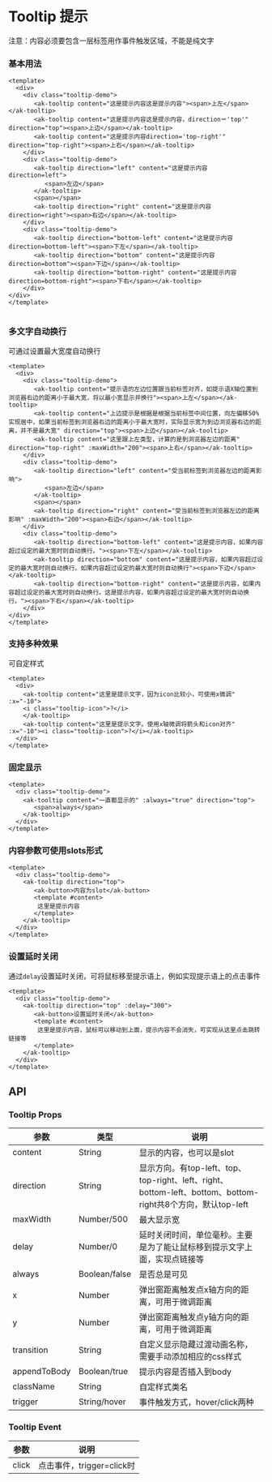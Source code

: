 <!-- Created by 337547038 on 2021/7/3. -->

# Tooltip 提示

注意：内容必须要包含一层标签用作事件触发区域，不能是纯文字

### 基本用法

```vue demo
<template>
  <div>
    <div class="tooltip-demo">
       <ak-tooltip content="这是提示内容这是提示内容"><span>上左</span></ak-tooltip>
       <ak-tooltip content="这是提示内容这是提示内容，direction＝'top'" direction="top"><span>上边</span></ak-tooltip>
       <ak-tooltip content="这是提示内容direction='top-right'" direction="top-right"><span>上右</span></ak-tooltip>
    </div>
    <div class="tooltip-demo">
       <ak-tooltip direction="left" content="这是提示内容direction=left">
          <span>左边</span>
       </ak-tooltip>
       <span></span>
       <ak-tooltip direction="right" content="这是提示内容direction=right"><span>右边</span></ak-tooltip>
    </div>
    <div class="tooltip-demo">
       <ak-tooltip direction="bottom-left" content="这是提示内容direction=bottom-left"><span>下左</span></ak-tooltip>
       <ak-tooltip direction="bottom" content="这是提示内容direction=bottom"><span>下边</span></ak-tooltip>
       <ak-tooltip direction="bottom-right" content="这是提示内容direction=bottom-right"><span>下右</span></ak-tooltip>
    </div>
</div>
</template>


```

### 多文字自动换行

可通过设置最大宽度自动换行

```vue demo
<template>
  <div>
    <div class="tooltip-demo">
       <ak-tooltip content="提示语的左边位置跟当前标签对齐，如提示语X轴位置到浏览器右边的距离小于最大宽，将以最小宽显示并换行"><span>上左</span></ak-tooltip>
       <ak-tooltip content="上边提示是根据是根据当前标签中间位置，向左偏移50%实现居中，如果当前标签到浏览器右边的距离小于最大宽时，实际显示宽为到边浏览器右边的距离，并不是最大宽" direction="top"><span>上边</span></ak-tooltip>
       <ak-tooltip content="这里跟上左类型，计算的是到浏览器左边的距离" direction="top-right" :maxWidth="200"><span>上右</span></ak-tooltip>
    </div>
    <div class="tooltip-demo">
       <ak-tooltip direction="left" content="受当前标签到浏览器左边的距离影响">
          <span>左边</span>
       </ak-tooltip>
       <span></span>
       <ak-tooltip direction="right" content="受当前标签到浏览器左边的距离影响" :maxWidth="200"><span>右边</span></ak-tooltip>
    </div>
    <div class="tooltip-demo">
       <ak-tooltip direction="bottom-left" content="这是提示内容，如果内容超过设定的最大宽时则自动换行。"><span>下左</span></ak-tooltip>
       <ak-tooltip direction="bottom" content="这是提示内容，如果内容超过设定的最大宽时则自动换行。如果内容超过设定的最大宽时则自动换行"><span>下边</span></ak-tooltip>
       <ak-tooltip direction="bottom-right" content="这是提示内容，如果内容超过设定的最大宽时则自动换行。这是提示内容，如果内容超过设定的最大宽时则自动换行。"><span>下右</span></ak-tooltip>
    </div>
</div>
</template>

```

### 支持多种效果

可自定样式

```vue demo
<template>
  <div>
    <ak-tooltip content="这里是提示文字，因为icon比较小，可使用x微调" :x="-10">
    <i class="tooltip-icon">?</i>
    </ak-tooltip>
    <ak-tooltip content="这里是提示文字。使用x轴微调将箭头和icon对齐" :x="-10"><i class="tooltip-icon">?</i></ak-tooltip>
  </div>
</template>

```

### 固定显示

```vue demo
<template>
  <div class="tooltip-demo">
    <ak-tooltip content="一直都显示的" :always="true" direction="top">
       <span>always</span>
    </ak-tooltip>
  </div>
</template>

```

### 内容参数可使用slots形式

```vue demo
<template>
  <div class="tooltip-demo">
    <ak-tooltip direction="top">
       <ak-button>内容为slot</ak-button>
       <template #content>
        这里是提示内容
       </template>
    </ak-tooltip>
  </div>
</template>

```

### 设置延时关闭

通过`delay`设置延时关闭，可将鼠标移至提示语上，例如实现提示语上的点击事件

```vue demo
<template>
  <div class="tooltip-demo">
    <ak-tooltip direction="top" :delay="300">
       <ak-button>设置延时关闭</ak-button>
       <template #content>
        这里是提示内容，鼠标可以移动到上面，提示内容不会消失，可实现从这里点击跳转链接等
       </template>
    </ak-tooltip>
  </div>
</template>

```

## API

### Tooltip Props

|参数|类型|说明|
|----------|--------------|--------|
|content        | String         |显示的内容，也可以是slot|
|direction      | String         |显示方向。有top-left、top、top-right、left、right、bottom-left、bottom、bottom-right共8个方向，默认top-left|
|maxWidth       | Number/500     |最大显示宽|
|delay          | Number/0       |延时关闭时间，单位毫秒。主要是为了能让鼠标移到提示文字上面，实现点链接等|
|always         |Boolean/false    |是否总是可见|
|x              |Number           |弹出窗距离触发点x轴方向的距离，可用于微调距离|
|y              |Number           |弹出窗距离触发点y轴方向的距离，可用于微调距离|
|transition     |String           |自定义显示隐藏过渡动画名称，需要手动添加相应的css样式|
|appendToBody   |Boolean/true     |提示内容是否插入到body|
|className      |String           |自定样式类名|
|trigger        |String/hover     |事件触发方式，hover/click两种|

### Tooltip Event

|参数|说明|
|----------|--------------|
|click     |点击事件，trigger=click时|
